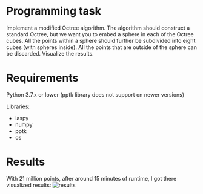# Programming task
Implement a modified Octree algorithm. The algorithm should construct a standard Octree, but we want you to embed a sphere in each of the Octree cubes. All the points within a sphere should further be subdivided into eight cubes (with spheres inside). All the points that are outside of the sphere can be discarded. Visualize the results.

# Requirements
Python 3.7.x or lower (pptk library does not support on newer versions)

Libraries:
* laspy
* numpy
* pptk
* os

# Results
With 21 million points, after around 15 minutes of runtime, I got there visualized results:
![results](https://github.com/ErikasUlys/Programming-task/assets/45939026/79eb453b-b0b4-4e48-bd9f-17c24f5ec4b2)
